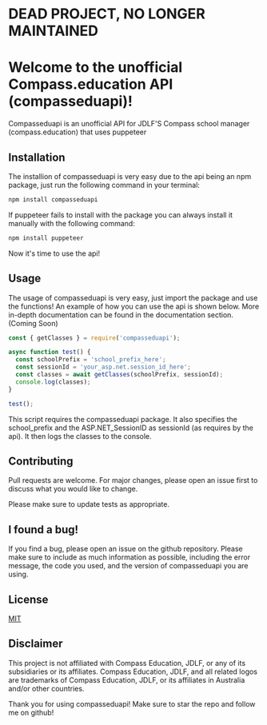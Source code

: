 # DEAD PROJECT, NO LONGER MAINTAINED

# Welcome to the unofficial Compass.education API (compasseduapi)!
Compasseduapi is an unofficial API for JDLF'S Compass school manager (compass.education) that uses  puppeteer 


## Installation
The installion of compasseduapi is very easy due to the api being an npm package, just run the following command in your terminal:
```bash
npm install compasseduapi
```
If puppeteer fails to install with the package you can always install it manually with the following command:

```bash
npm install puppeteer
```

Now it's time to use the api!

## Usage
The usage of compasseduapi is very easy, just import the package and use the functions! An example of how you can use the api is shown below. More in-depth documentation can be found in the documentation section. (Coming Soon)
```js
const { getClasses } = require('compasseduapi');

async function test() {
  const schoolPrefix = 'school_prefix_here';
  const sessionId = 'your_asp.net.session_id_here';
  const classes = await getClasses(schoolPrefix, sessionId);
  console.log(classes);
}

test();
```

This script requires the compasseduapi package. It also specifies the school_prefix and the ASP.NET_SessionID as sessionId (as requires by the api). It then logs the classes to the console.

## Contributing
Pull requests are welcome. For major changes, please open an issue first to discuss what you would like to change.

Please make sure to update tests as appropriate.

## I found a bug!

If you find a bug, please open an issue on the github repository. Please make sure to include as much information as possible, including the error message, the code you used, and the version of compasseduapi you are using.

## License
[MIT](https://choosealicense.com/licenses/mit/)

## Disclaimer

This project is not affiliated with Compass Education, JDLF, or any of its subsidiaries or its affiliates. Compass Education, JDLF, and all related logos are trademarks of Compass Education, JDLF, or its affiliates in Australia and/or other countries.


Thank you for using compasseduapi! Make sure to star the repo and follow me on github!
